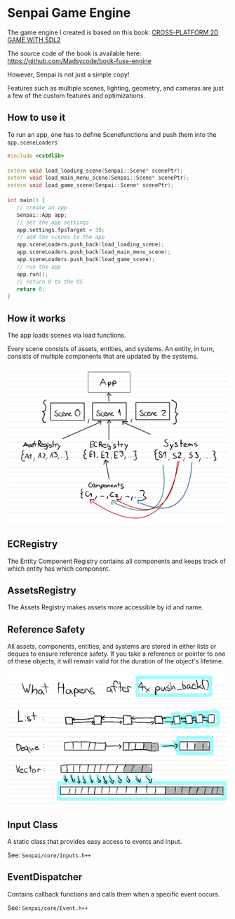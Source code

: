 # Senpai Game Engine

The game engine I created is based on this book: [CROSS-PLATFORM 2D GAME WITH SDL2](https://www.amazon.com/dp/B09SWTG4DC)

The source code of the book is available here: <https://github.com/Madsycode/book-fuse-engine>

However, Senpai is not just a simple copy!

Features such as multiple scenes, lighting, geometry, and cameras are just a few of the custom features and optimizations.

## How to use it

To run an app, one has to define Scenefunctions and push them into the `app.sceneLoaders`

```cpp
#include <cstdlib>

extern void load_loading_scene(Senpai::Scene* scenePtr);
extern void load_main_menu_scene(Senpai::Scene* scenePtr);
extern void load_game_scene(Senpai::Scene* scenePtr);

int main() {
   // create an app
   Senpai::App app;
   // set the app settings
   app.settings.fpsTarget = 30;
   // add the scenes to the app
   app.sceneLoaders.push_back(load_loading_scene);
   app.sceneLoaders.push_back(load_main_menu_scene);
   app.sceneLoaders.push_back(load_game_scene);
   // run the app
   app.run();
   // return 0 to the OS
   return 0;
}
```

## How it works

The app loads scenes via load functions.

Every scene consists of assets, entities, and systems. An entity, in turn, consists of multiple components that are updated by the systems.

![Senpai Engine](./pics/ECSSystem.jpg)

## ECRegistry 

The Entity Component Registry contains all components and keeps track of which entity has which component.

## AssetsRegistry

The Assets Registry makes assets more accessible by id and name.

## Reference Safety

All assets, components, entities, and systems are stored in either lists or deques to ensure reference safety. If you take a reference or pointer to one of these objects, it will remain valid for the duration of the object's lifetime.

![Senpai Engine](./pics/Refrence.jpg)

## Input Class

A static class that provides easy access to events and input.

See: `Senpai/core/Inputs.h++`

## EventDispatcher

Contains callback functions and calls them when a specific event occurs.

See: `Senpai/core/Event.h++`